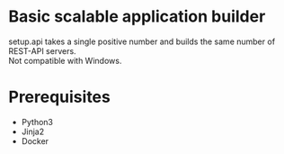 # Basic scalable application builder

setup.api takes a single positive number and builds the same number of REST-API servers.  
Not compatible with Windows.

# Prerequisites
- Python3
- Jinja2
- Docker